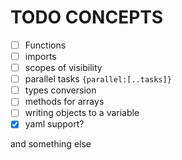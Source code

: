 # TODO CONCEPTS

- [ ] Functions
- [ ] imports
- [ ] scopes of visibility
- [ ] parallel tasks `{parallel:[..tasks]}`
- [ ] types conversion
- [ ] methods for arrays
- [ ] writing objects to a variable
- [x] yaml support?

and something else
